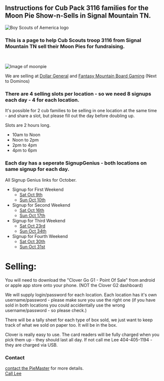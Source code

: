## Instructions for Cub Pack 3116 families for the Moon Pie Show-n-Sells in Signal Mountain TN.

![Boy Scouts of Aemerica logo](https://scoutpiemaster.com/images/bsa-logo-small.png)
<br/>

### This is a page to help Cub Scouts troop 3116 from Signal Mountain TN sell their Moon Pies for fundraising.
<br/>

![Image of moonpie](https://scoutpiemaster.com/images/choc-moon-pie.jpg)


We are selling at [Dollar General](https://www.google.com/maps/place/Dollar+General/@35.1744822,-85.3314633,17z/data=!3m2!4b1!5s0x8860f449559ad427:0xd12cea5ca04fd5cf!4m5!3m4!1s0x8860f44bffddafb7:0x14737cbbf3090bd2!8m2!3d35.1744822!4d-85.3292746) and [Fantasy Mountain Board Gaming](https://www.google.com/maps/place/Fantasy+Mountain+Board+Gaming/@35.1393519,-85.3317003,17z/data=!3m1!4b1!4m5!3m4!1s0x8860f581bcb3f089:0x913866881cfc599b!8m2!3d35.1393519!4d-85.3295116) (Next to Dominos)

### There are 4 selling slots per location  - so we need 8 signups each day - 4 for each location.

It's possible for 2 cub families to be selling in one location at the same time - and share a slot, but please fill out the day before doubling up.

Slots are 2 hours long. 
- 10am to Noon
- Noon to 2pm
- 2pm to 4pm
- 4pm to 6pm

### Each day has a seperate SignupGenius - both locations on same signup for each day.

All Signup Genius links for October.
- Signup for First Weekend
    - [Sat Oct 9th](https://www.signupgenius.com/go/60B0B4FA9AF29A5FD0-13116)
    - [Sun Oct 10th](https://www.signupgenius.com/go/60B0B4FA9AF29A5FD0-23116)
- Signup for Second Weekend
  - [Sat Oct 16th](https://www.signupgenius.com/go/60B0B4FA9AF29A5FD0-33116)
  - [Sun Oct 17th](https://www.signupgenius.com/go/60B0B4FA9AF29A5FD0-43116)
- Signup for Third Weekend
  - [Sat Oct 23rd](https://www.signupgenius.com/go/60B0B4FA9AF29A5FD0-53116)
  - [Sun Oct 34th](https://www.signupgenius.com/go/60B0B4FA9AF29A5FD0-63116)
- Signup for Fourth Weekend
  - [Sat Oct 30th](https://www.signupgenius.com/go/60B0B4FA9AF29A5FD0-73116)
  - [Sun Oct 31st](https://www.signupgenius.com/go/60B0B4FA9AF29A5FD0-83116)


# Selling:
You will need to download the "Clover Go G1 - Point Of Sale" from android or apple app store onto your phone. (NOT the Clover G2 dashboard)

We will supply login/password for each location. Each location has it's own username/password - please make sure you use the right one (if you have sold in both locations you could accidentally use the wrong username/password - so please check.)

There will be a tally sheet for each type of box sold, we just want to keep track of what we sold on paper too. It will be in the box.

Clover is really easy to use. The card readers will be fully charged when you pick them up - they should last all day. If not call me Lee 404-405-1194 - they are charged via USB.


### Contact

[contact the PieMaster](mailto:lee@codejourneymen.com.com) for more details.
<br/>
[Call Lee](phone:+14040451194)
